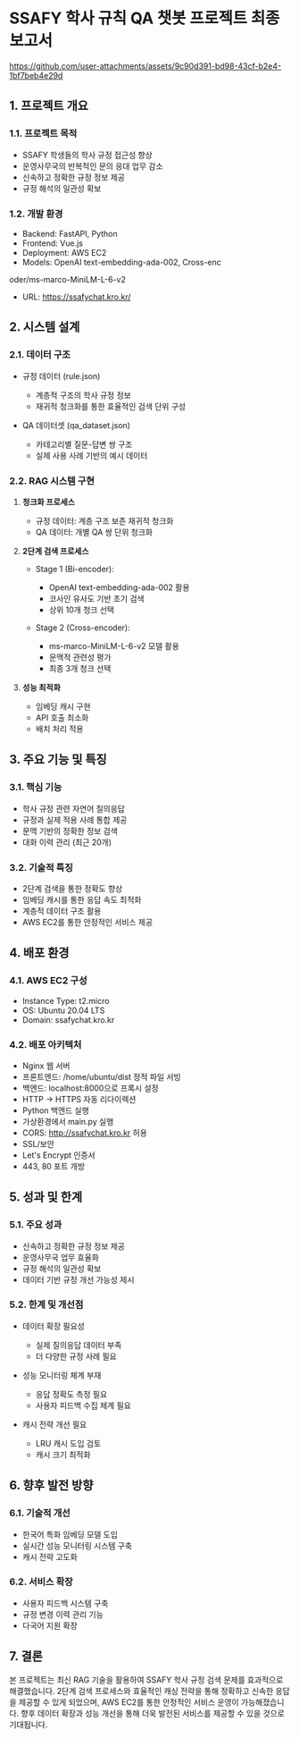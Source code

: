 # SSAFY 학사 규칙 QA 챗봇 프로젝트 최종 보고서


https://github.com/user-attachments/assets/9c90d391-bd98-43cf-b2e4-1bf7beb4e29d


## 1. 프로젝트 개요

### 1.1. 프로젝트 목적
- SSAFY 학생들의 학사 규정 접근성 향상
- 운영사무국의 반복적인 문의 응대 업무 감소
- 신속하고 정확한 규정 정보 제공
- 규정 해석의 일관성 확보

### 1.2. 개발 환경
- Backend: FastAPI, Python
- Frontend: Vue.js
- Deployment: AWS EC2
- Models: OpenAI text-embedding-ada-002, Cross-enc

oder/ms-marco-MiniLM-L-6-v2
- URL: https://ssafychat.kro.kr/

## 2. 시스템 설계

### 2.1. 데이터 구조
- 규정 데이터 (rule.json)
  - 계층적 구조의 학사 규정 정보
  - 재귀적 청크화를 통한 효율적인 검색 단위 구성

- QA 데이터셋 (qa_dataset.json)
  - 카테고리별 질문-답변 쌍 구조
  - 실제 사용 사례 기반의 예시 데이터

### 2.2. RAG 시스템 구현
1. **청크화 프로세스**
   - 규정 데이터: 계층 구조 보존 재귀적 청크화
   - QA 데이터: 개별 QA 쌍 단위 청크화

2. **2단계 검색 프로세스**
   - Stage 1 (Bi-encoder):
     - OpenAI text-embedding-ada-002 활용
     - 코사인 유사도 기반 초기 검색
     - 상위 10개 청크 선택
   
   - Stage 2 (Cross-encoder):
     - ms-marco-MiniLM-L-6-v2 모델 활용
     - 문맥적 관련성 평가
     - 최종 3개 청크 선택

3. **성능 최적화**
   - 임베딩 캐시 구현
   - API 호출 최소화
   - 배치 처리 적용

## 3. 주요 기능 및 특징

### 3.1. 핵심 기능
- 학사 규정 관련 자연어 질의응답
- 규정과 실제 적용 사례 통합 제공
- 문맥 기반의 정확한 정보 검색
- 대화 이력 관리 (최근 20개)

### 3.2. 기술적 특징
- 2단계 검색을 통한 정확도 향상
- 임베딩 캐시를 통한 응답 속도 최적화
- 계층적 데이터 구조 활용
- AWS EC2를 통한 안정적인 서비스 제공

## 4. 배포 환경

### 4.1. AWS EC2 구성
- Instance Type: t2.micro
- OS: Ubuntu 20.04 LTS
- Domain: ssafychat.kro.kr

### 4.2. 배포 아키텍처
- Nginx 웹 서버
 - 프론트엔드: /home/ubuntu/dist 정적 파일 서빙
 - 백엔드: localhost:8000으로 프록시 설정
 - HTTP → HTTPS 자동 리다이렉션
- Python 백엔드 실행
 - 가상환경에서 main.py 실행
 - CORS: http://ssafychat.kro.kr 허용
- SSL/보안
 - Let's Encrypt 인증서
 - 443, 80 포트 개방

## 5. 성과 및 한계

### 5.1. 주요 성과
- 신속하고 정확한 규정 정보 제공
- 운영사무국 업무 효율화
- 규정 해석의 일관성 확보
- 데이터 기반 규정 개선 가능성 제시

### 5.2. 한계 및 개선점
- 데이터 확장 필요성
  - 실제 질의응답 데이터 부족
  - 더 다양한 규정 사례 필요

- 성능 모니터링 체계 부재
  - 응답 정확도 측정 필요
  - 사용자 피드백 수집 체계 필요

- 캐시 전략 개선 필요
  - LRU 캐시 도입 검토
  - 캐시 크기 최적화

## 6. 향후 발전 방향

### 6.1. 기술적 개선
- 한국어 특화 임베딩 모델 도입
- 실시간 성능 모니터링 시스템 구축
- 캐시 전략 고도화

### 6.2. 서비스 확장
- 사용자 피드백 시스템 구축
- 규정 변경 이력 관리 기능
- 다국어 지원 확장

## 7. 결론
본 프로젝트는 최신 RAG 기술을 활용하여 SSAFY 학사 규정 검색 문제를 효과적으로 해결했습니다. 2단계 검색 프로세스와 효율적인 캐싱 전략을 통해 정확하고 신속한 응답을 제공할 수 있게 되었으며, AWS EC2를 통한 안정적인 서비스 운영이 가능해졌습니다. 향후 데이터 확장과 성능 개선을 통해 더욱 발전된 서비스를 제공할 수 있을 것으로 기대됩니다.
